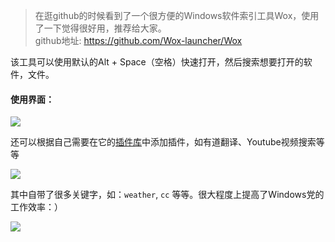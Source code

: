 > 在逛github的时候看到了一个很方便的Windows软件索引工具Wox，使用了一下觉得很好用，推荐给大家。  
> github地址: https://github.com/Wox-launcher/Wox  
  
  该工具可以使用默认的Alt + Space（空格）快速打开，然后搜索想要打开的软件，文件。  
  #### 使用界面：
  ![](https://cdn.sspai.com/attachment/origin/2016/03/25/318417.jpg?imageView2/2/w/1120/q/90/interlace/1/ignore-error/1)  
    
还可以根据自己需要在它的[插件库](http://www.wox.one/plugin)中添加插件，如有道翻译、Youtube视频搜索等等  
  
  ![](https://cdn.sspai.com/attachment/origin/2016/03/25/318422.jpg)
  
其中自带了很多关键字，如：`weather`, `cc` 等等。很大程度上提高了Windows党的工作效率：）  
  
  ![](https://cdn.sspai.com/attachment/origin/2016/03/25/318424.jpg)